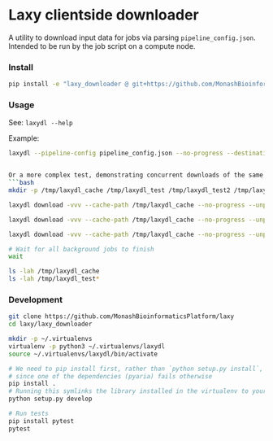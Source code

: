 # Laxy clientside downloader

A utility to download input data for jobs via parsing `pipeline_config.json`.
Intended to be run by the job script on a compute node.

### Install

```bash
pip install -e "laxy_downloader @ git+https://github.com/MonashBioinformaticsPlatform/laxy@master#egg=laxy_downloader&subdirectory=laxy_downloader"
```

### Usage
See: `laxydl --help`

Example:
```bash
laxydl --pipeline-config pipeline_config.json --no-progress --destination-path /shared/jobs/XYZZY/input/


Or a more complex test, demonstrating concurrent downloads of the same URL(s) with multiple processes into the same cache directory (eg, in the case where two jobs have the same input file):
```bash
mkdir -p /tmp/laxydl_cache /tmp/laxydl_test /tmp/laxydl_test2 /tmp/laxydl_test3

laxydl download -vvv --cache-path /tmp/laxydl_cache --no-progress --unpack --parallel-downloads 4 --pipeline-config laxy_downloader/tests/test_data/pipeline_config_smaller.json --create-missing-directories --skip-existing --destination-path /tmp/laxydl_test --no-aria2c &

laxydl download -vvv --cache-path /tmp/laxydl_cache --no-progress --unpack --parallel-downloads 4 --pipeline-config laxy_downloader/tests/test_data/pipeline_config_smaller.json --create-missing-directories --skip-existing --destination-path /tmp/laxydl_test2 --no-aria2c &

laxydl download -vvv --cache-path /tmp/laxydl_cache --no-progress --unpack --parallel-downloads 4 --pipeline-config laxy_downloader/tests/test_data/pipeline_config_smaller.json --create-missing-directories --skip-existing --destination-path /tmp/laxydl_test3 --no-aria2c &

# Wait for all background jobs to finish
wait

ls -lah /tmp/laxydl_cache
ls -lah /tmp/laxydl_test*
```

### Development

```bash
git clone https://github.com/MonashBioinformaticsPlatform/laxy
cd laxy/laxy_downloader

mkdir -p ~/.virtualenvs
virtualenv -p python3 ~/.virtualenvs/laxydl
source ~/.virtualenvs/laxydl/bin/activate

# We need to pip install first, rather than `python setup.py install`, 
# since one of the dependencies (pyaria) fails otherwise
pip install .
# Running this symlinks the library installed in the virtualenv to your working copy
python setup.py develop

# Run tests
pip install pytest
pytest
```